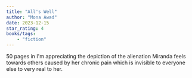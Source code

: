 ```yaml
---
title: "All's Well"
author: "Mona Awad"
date: 2023-12-15
star_rating: 4
books/tags:
    - "fiction"
---
```

50 pages in I'm appreciating the depiction of the alienation Miranda feels towards others caused by her chronic pain which is invisible to everyone else to very real to her.
